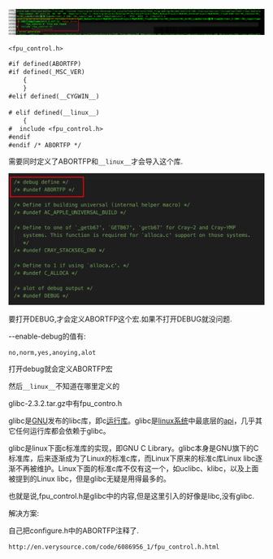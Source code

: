 ![image-20220714103451202](image/image-20220714103451202.png)

`<fpu_control.h>`

```
#if defined(ABORTFP)
#if defined(_MSC_VER)
    {
    }
#elif defined(__CYGWIN__)

# elif defined(__linux__)
    {
#  include <fpu_control.h>
#endif
#endif /* ABORTFP */

```

需要同时定义了ABORTFP和`__linux__`才会导入这个库.

![image-20220714113455234](image/image-20220714113455234.png)

要打开DEBUG,才会定义ABORTFP这个宏.如果不打开DEBUG就没问题.



--enable-debug的值有:

```
no,norm,yes,anoying,alot
```

打开debug就会定义ABORTFP宏

然后`__linux__`不知道在哪里定义的



glibc-2.3.2.tar.gz中有fpu_contro.h

glibc是[GNU](https://baike.baidu.com/item/GNU)发布的libc库，即c[运行库](https://baike.baidu.com/item/运行库/5587282)。glibc是[linux系统](https://baike.baidu.com/item/linux系统/1732935)中最底层的[api](https://baike.baidu.com/item/api/10154)，几乎其它任何运行库都会依赖于glibc。



glibc是linux下面c标准库的实现，即GNU C Library。glibc本身是GNU旗下的C标准库，后来逐渐成为了Linux的标准c库，而Linux下原来的标准c库Linux libc逐渐不再被维护。Linux下面的标准c库不仅有这一个，如uclibc、klibc，以及上面被提到的Linux libc，但是glibc无疑是用得最多的。



也就是说,fpu_control.h是glibc中的内容,但是这里引入的好像是libc,没有glibc.



解决方案:

自己把configure.h中的ABORTFP注释了.

```
http://en.verysource.com/code/6086956_1/fpu_control.h.html

```

